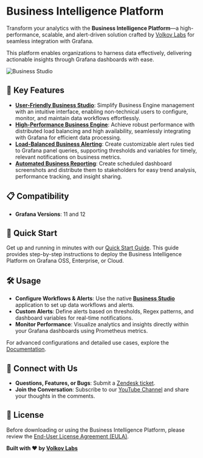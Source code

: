 # Business Intelligence Platform

Transform your analytics with the **Business Intelligence Platform**—a high-performance, scalable, and alert-driven solution crafted by [Volkov Labs](https://volkovlabs.io) for seamless integration with Grafana.

This platform enables organizations to harness data effectively, delivering actionable insights through Grafana dashboards with ease.

![Business Studio](https://volkovlabs.io/img/big/business-studio/engine.png)

## 🌟 Key Features

- **[User-Friendly Business Studio](https://volkovlabs.io/big/studio/)**: Simplify Business Engine management with an intuitive interface, enabling non-technical users to configure, monitor, and maintain data workflows effortlessly.
- **[High-Performance Business Engine](https://volkovlabs.io/big/engine/)**: Achieve robust performance with distributed load balancing and high availability, seamlessly integrating with Grafana for efficient data processing.
- **[Load-Balanced Business Alerting](https://volkovlabs.io/big/alerting/)**: Create customizable alert rules tied to Grafana panel queries, supporting thresholds and variables for timely, relevant notifications on business metrics.
- **[Automated Business Reporting](https://volkovlabs.io/big/reporting/)**: Create scheduled dashboard screenshots and distribute them to stakeholders for easy trend analysis, performance tracking, and insight sharing.

## 📋 Compatibility

- **Grafana Versions**: 11 and 12

## 🚀 Quick Start

Get up and running in minutes with our [Quick Start Guide](https://volkovlabs.io/big/quick-start/). This guide provides step-by-step instructions to deploy the Business Intelligence Platform on Grafana OSS, Enterprise, or Cloud.

## 🛠️ Usage

- **Configure Workflows & Alerts**: Use the native [**Business Studio**](https://github.com/VolkovLabs/business-intelligence/releases) application to set up data workflows and alerts.
- **Custom Alerts**: Define alerts based on thresholds, Regex patterns, and dashboard variables for real-time notifications.
- **Monitor Performance**: Visualize analytics and insights directly within your Grafana dashboards using Prometheus metrics.

For advanced configurations and detailed use cases, explore the [Documentation](https://volkovlabs.io/big/).

## 💬 Connect with Us

- **Questions, Features, or Bugs**: Submit a [Zendesk ticket](https://support.volkovlabs.io).
- **Join the Conversation**: Subscribe to our [YouTube Channel](https://youtube.com/@volkovlabs) and share your thoughts in the comments.

## 📜 License

Before downloading or using the Business Intelligence Platform, please review the [End-User License Agreement (EULA)](https://github.com/VolkovLabs/business-intelligence/blob/main/LICENSE.md).

**Built with ❤️ by [Volkov Labs](https://volkovlabs.io)**
